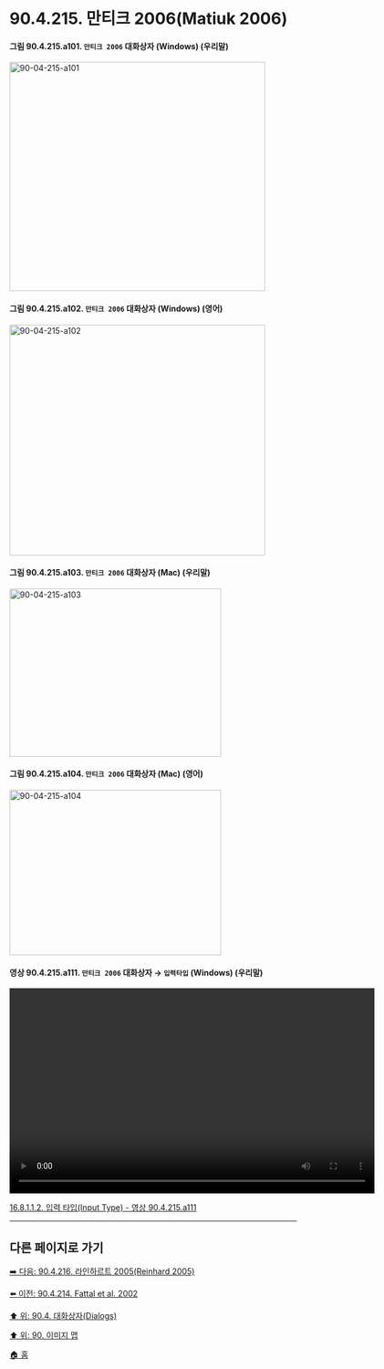 # 90.4.215. 만티크 2006(Matiuk 2006)

<a id="90-04-215-a101"></a>

#### 그림 90.4.215.a101. `만티크 2006` 대화상자 (Windows) (우리말)
<img width="448" height="402" alt="90-04-215-a101" src="https://github.com/user-attachments/assets/3b2428b1-4eb6-4288-83ca-f88aafd0b5e0" />

<a id="90-04-215-a102"></a>

#### 그림 90.4.215.a102. `만티크 2006` 대화상자 (Windows) (영어)
<img width="448" height="405" alt="90-04-215-a102" src="https://github.com/user-attachments/assets/70c8c830-cf59-44ed-9b71-c2af720ee06c" />

<a id="90-04-215-a103"></a>

#### 그림 90.4.215.a103. `만티크 2006` 대화상자 (Mac) (우리말)
<img width="371" height="295" alt="90-04-215-a103" src="https://github.com/user-attachments/assets/4956ac70-f49d-4cff-85f7-70b6195465c7" />

<a id="90-04-215-a104"></a>

#### 그림 90.4.215.a104. `만티크 2006` 대화상자 (Mac) (영어)
<img width="371" height="290" alt="90-04-215-a104" src="https://github.com/user-attachments/assets/7cbdb3f7-7bb9-4d81-9ed0-98735148432c" />

<a id="90-04-215-a111"></a>

#### 영상 90.4.215.a111. `만티크 2006` 대화상자 → `입력타입` (Windows) (우리말)
<video controls="controls" width="640" height="360" src="https://github.com/user-attachments/assets/596fec96-fb4a-4f68-af31-cca1036a47ae"></video>

[16.8.1.1.2. 입력 타입(Input Type) - 영상 90.4.215.a111](./16-08-01-01-02-input_type.md#90-04-215-a111)

***

## 다른 페이지로 가기

[➡️ 다음: 90.4.216. 라인하르트 2005(Reinhard 2005)](./90-04-0216-reinhard_2005.md)

[⬅️ 이전: 90.4.214. Fattal et al. 2002](./90-04-0214-fattal_et_el_2002.md)

[⬆️ 위: 90.4. 대화상자(Dialogs)](./90-04-0000-dialogs.md)

[⬆️ 위: 90. 이미지 맵](./90-00-image-map.md)

[🏠 홈](./00-home.md)
